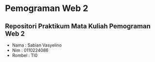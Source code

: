 # Pemograman Web 2

## Repositori Praktikum Mata Kuliah Pemograman Web 2
- Nama   : Sabian Vasyelino
- Nim    : 0110224086
- Rombel : TI0
